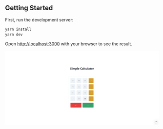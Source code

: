 ## Getting Started

First, run the development server:

```bash
yarn install
yarn dev
```

Open [http://localhost:3000](http://localhost:3000) with your browser to see the result.

![Image of the calculator app running](/simple-calculator-screenshot.png)
